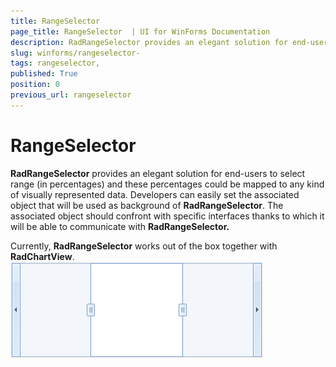 ```yaml
---
title: RangeSelector 
page_title: RangeSelector  | UI for WinForms Documentation
description: RadRangeSelector provides an elegant solution for end-users to select range (in percentages) and these percentages could be mapped to any kind of visually represented data. 
slug: winforms/rangeselector-
tags: rangeselector,
published: True
position: 0
previous_url: rangeselector
---
```


# RangeSelector

__RadRangeSelector__ provides an elegant solution for end-users to select range (in percentages) and these percentages could be mapped to any kind of visually represented data. Developers can easily set the associated object that will be used as background of __RadRangeSelector__. The associated object should confront with specific interfaces thanks to which it will be able to communicate with __RadRangeSelector.__

Currently, __RadRangeSelector__ works out of the box together with __RadChartView__.<br>![rangeselector-overview 001](images/rangeselector-overview001.png)
